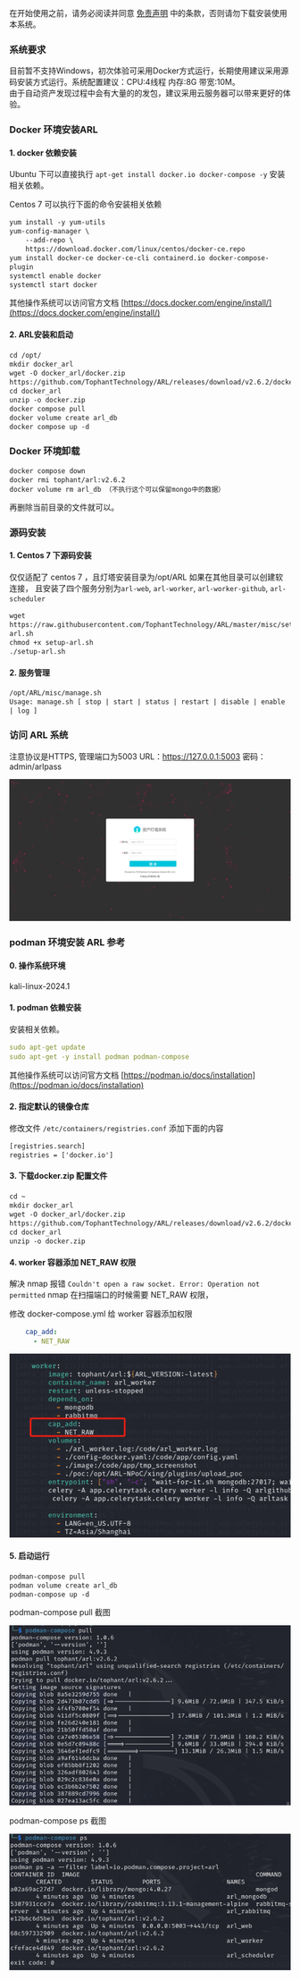 在开始使用之前，请务必阅读并同意 [免责声明] 中的条款，否则请勿下载安装使用本系统。

  [免责声明]: disclaimer.md

### 系统要求

目前暂不支持Windows，初次体验可采用Docker方式运行，长期使用建议采用源码安装方式运行。系统配置建议：CPU:4线程 内存:8G 带宽:10M。  
由于自动资产发现过程中会有大量的的发包，建议采用云服务器可以带来更好的体验。


### Docker 环境安装ARL

#### 1. docker 依赖安装

Ubuntu 下可以直接执行 `apt-get install docker.io docker-compose -y` 安装相关依赖。

Centos 7 可以执行下面的命令安装相关依赖
```
yum install -y yum-utils
yum-config-manager \
    --add-repo \
    https://download.docker.com/linux/centos/docker-ce.repo
yum install docker-ce docker-ce-cli containerd.io docker-compose-plugin
systemctl enable docker
systemctl start docker
```
其他操作系统可以访问官方文档 [https://docs.docker.com/engine/install/](https://docs.docker.com/engine/install/)

#### 2. ARL安装和启动
```
cd /opt/
mkdir docker_arl
wget -O docker_arl/docker.zip https://github.com/TophantTechnology/ARL/releases/download/v2.6.2/docker.zip
cd docker_arl
unzip -o docker.zip
docker compose pull
docker volume create arl_db
docker compose up -d
```

### Docker 环境卸载
```shell
docker compose down
docker rmi tophant/arl:v2.6.2
docker volume rm arl_db （不执行这个可以保留mongo中的数据）
```

再删除当前目录的文件就可以。


### 源码安装

#### 1. Centos 7 下源码安装
仅仅适配了 centos 7 ，且灯塔安装目录为/opt/ARL 如果在其他目录可以创建软连接，
且安装了四个服务分别为`arl-web`, `arl-worker`, `arl-worker-github`, `arl-scheduler`
```
wget https://raw.githubusercontent.com/TophantTechnology/ARL/master/misc/setup-arl.sh
chmod +x setup-arl.sh
./setup-arl.sh
```

#### 2. 服务管理

```
/opt/ARL/misc/manage.sh
Usage: manage.sh [ stop | start | status | restart | disable | enable | log ]
```

###  访问 ARL 系统

注意协议是HTTPS, 管理端口为5003
URL：https://127.0.0.1:5003
密码： admin/arlpass

![](images/20221017150037013_6380.png)



### podman 环境安装 ARL 参考

#### 0. 操作系统环境

kali-linux-2024.1

#### 1. podman 依赖安装

安装相关依赖。
```yaml
sudo apt-get update
sudo apt-get -y install podman podman-compose
```

其他操作系统可以访问官方文档 [https://podman.io/docs/installation](https://podman.io/docs/installation)


#### 2. 指定默认的镜像仓库
修改文件 `/etc/containers/registries.conf`
添加下面的内容
```
[registries.search]
registries = ['docker.io']
```

#### 3. 下载docker.zip 配置文件
```
cd ~
mkdir docker_arl
wget -O docker_arl/docker.zip https://github.com/TophantTechnology/ARL/releases/download/v2.6.2/docker.zip
cd docker_arl
unzip -o docker.zip
```

#### 4. worker 容器添加 NET_RAW 权限

解决 nmap 报错 `Couldn't open a raw socket. Error: Operation not permitted`
nmap 在扫描端口的时候需要 NET_RAW 权限，

修改 docker-compose.yml 给 worker 容器添加权限
```yaml
    cap_add:
      - NET_RAW
```

![img_2.png](./images/add_cap_net_raw.png)


#### 5. 启动运行
```
podman-compose pull
podman volume create arl_db
podman-compose up -d
```

podman-compose pull 截图

![podman-compose-pull.png](./images/podman-compose-pull.png)



podman-compose ps 截图

![podman-compose-ps.png](./images/podman-compose-ps.png)
